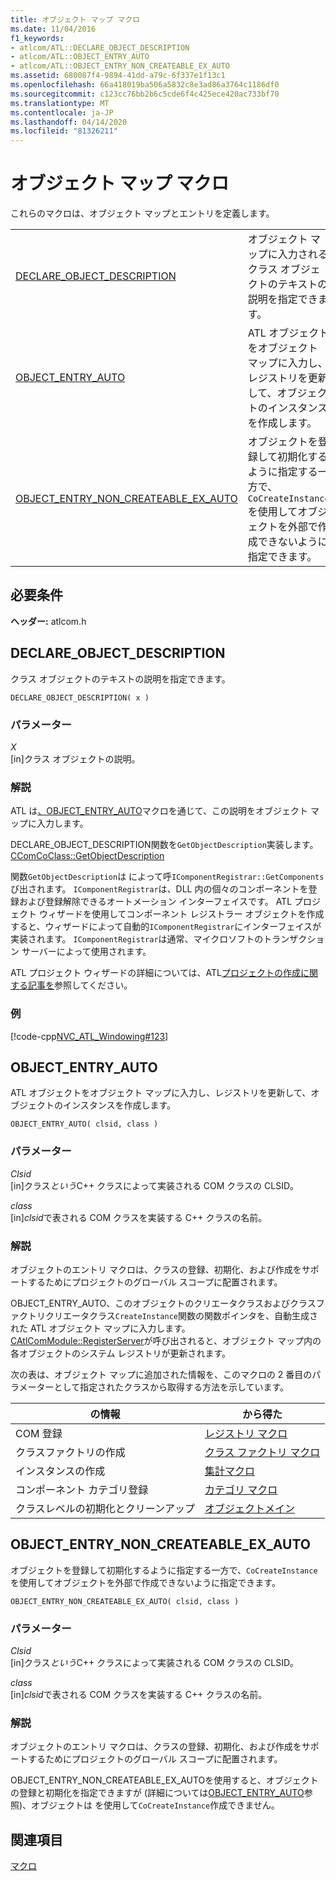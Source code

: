 ```yaml
---
title: オブジェクト マップ マクロ
ms.date: 11/04/2016
f1_keywords:
- atlcom/ATL::DECLARE_OBJECT_DESCRIPTION
- atlcom/ATL::OBJECT_ENTRY_AUTO
- atlcom/ATL::OBJECT_ENTRY_NON_CREATEABLE_EX_AUTO
ms.assetid: 680087f4-9894-41dd-a79c-6f337e1f13c1
ms.openlocfilehash: 66a418019ba506a5832c8e3ad86a3764c1186df0
ms.sourcegitcommit: c123cc76bb2b6c5cde6f4c425ece420ac733bf70
ms.translationtype: MT
ms.contentlocale: ja-JP
ms.lasthandoff: 04/14/2020
ms.locfileid: "81326211"
---
```

# <a name="object-map-macros"></a>オブジェクト マップ マクロ

これらのマクロは、オブジェクト マップとエントリを定義します。

|||
|-|-|
|[DECLARE_OBJECT_DESCRIPTION](#declare_object_description)|オブジェクト マップに入力されるクラス オブジェクトのテキストの説明を指定できます。|
|[OBJECT_ENTRY_AUTO](#object_entry_auto)|ATL オブジェクトをオブジェクト マップに入力し、レジストリを更新して、オブジェクトのインスタンスを作成します。|
|[OBJECT_ENTRY_NON_CREATEABLE_EX_AUTO](#object_entry_non_createable_ex_auto)|オブジェクトを登録して初期化するように指定する一方で、`CoCreateInstance` を使用してオブジェクトを外部で作成できないように指定できます。|

## <a name="requirements"></a>必要条件

**ヘッダー:** atlcom.h

## <a name="declare_object_description"></a><a name="declare_object_description"></a>DECLARE_OBJECT_DESCRIPTION

クラス オブジェクトのテキストの説明を指定できます。

```
DECLARE_OBJECT_DESCRIPTION( x )
```

### <a name="parameters"></a>パラメーター

*X*<br/>
[in]クラス オブジェクトの説明。

### <a name="remarks"></a>解説

ATL は[、OBJECT_ENTRY_AUTO](#object_entry_auto)マクロを通じて、この説明をオブジェクト マップに入力します。

DECLARE_OBJECT_DESCRIPTION関数を`GetObjectDescription`実装します。 [CComCoClass::GetObjectDescription](ccomcoclass-class.md#getobjectdescription)

関数`GetObjectDescription`は によって呼`IComponentRegistrar::GetComponents`び出されます。 `IComponentRegistrar`は、DLL 内の個々のコンポーネントを登録および登録解除できるオートメーション インターフェイスです。 ATL プロジェクト ウィザードを使用してコンポーネント レジストラー オブジェクトを作成すると、ウィザードによって自動的`IComponentRegistrar`にインターフェイスが実装されます。 `IComponentRegistrar`は通常、マイクロソフトのトランザクション サーバーによって使用されます。

ATL プロジェクト ウィザードの詳細については、ATL[プロジェクトの作成に関する記事を](../../atl/reference/creating-an-atl-project.md)参照してください。

### <a name="example"></a>例

[!code-cpp[NVC_ATL_Windowing#123](../../atl/codesnippet/cpp/object-map-macros_1.h)]

## <a name="object_entry_auto"></a><a name="object_entry_auto"></a>OBJECT_ENTRY_AUTO

ATL オブジェクトをオブジェクト マップに入力し、レジストリを更新して、オブジェクトのインスタンスを作成します。

```
OBJECT_ENTRY_AUTO( clsid, class )
```

### <a name="parameters"></a>パラメーター

*Clsid*<br/>
[in]クラス*という*C++ クラスによって実装される COM クラスの CLSID。

*class*<br/>
[in]*clsid*で表される COM クラスを実装する C++ クラスの名前。

### <a name="remarks"></a>解説

オブジェクトのエントリ マクロは、クラスの登録、初期化、および作成をサポートするためにプロジェクトのグローバル スコープに配置されます。

OBJECT_ENTRY_AUTO、このオブジェクトのクリエータクラスおよびクラスファクトリクリエータクラス`CreateInstance`関数の関数ポインタを、自動生成された ATL オブジェクト マップに入力します。 [CAtlComModule::RegisterServer](catlcommodule-class.md#registerserver)が呼び出されると、オブジェクト マップ内の各オブジェクトのシステム レジストリが更新されます。

次の表は、オブジェクト マップに追加された情報を、このマクロの 2 番目のパラメーターとして指定されたクラスから取得する方法を示しています。

|の情報|から得た|
|---------------------|-------------------|
|COM 登録|[レジストリ マクロ](../../atl/reference/registry-macros.md)|
|クラスファクトリの作成|[クラス ファクトリ マクロ](../../atl/reference/aggregation-and-class-factory-macros.md)|
|インスタンスの作成|[集計マクロ](../../atl/reference/aggregation-and-class-factory-macros.md)|
|コンポーネント カテゴリ登録|[カテゴリ マクロ](../../atl/reference/category-macros.md)|
|クラスレベルの初期化とクリーンアップ|[オブジェクトメイン](ccomobjectrootex-class.md#objectmain)|

## <a name="object_entry_non_createable_ex_auto"></a><a name="object_entry_non_createable_ex_auto"></a>OBJECT_ENTRY_NON_CREATEABLE_EX_AUTO

オブジェクトを登録して初期化するように指定する一方で、`CoCreateInstance` を使用してオブジェクトを外部で作成できないように指定できます。

```
OBJECT_ENTRY_NON_CREATEABLE_EX_AUTO( clsid, class )
```

### <a name="parameters"></a>パラメーター

*Clsid*<br/>
[in]クラス*という*C++ クラスによって実装される COM クラスの CLSID。

*class*<br/>
[in]*clsid*で表される COM クラスを実装する C++ クラスの名前。

### <a name="remarks"></a>解説

オブジェクトのエントリ マクロは、クラスの登録、初期化、および作成をサポートするためにプロジェクトのグローバル スコープに配置されます。

OBJECT_ENTRY_NON_CREATEABLE_EX_AUTOを使用すると、オブジェクトの登録と初期化を指定できますが (詳細については[OBJECT_ENTRY_AUTO](#object_entry_auto)参照)、オブジェクトは を使用して`CoCreateInstance`作成できません。

## <a name="see-also"></a>関連項目

[マクロ](../../atl/reference/atl-macros.md)
